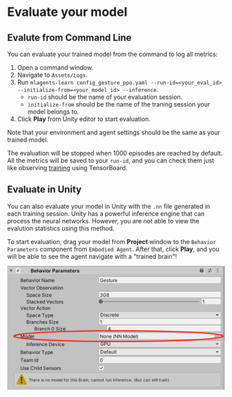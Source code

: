 # Evaluate your model

## Evalute from Command Line

You can evaluate your trained model from the command to log all metrics:
1. Open a command window.
2. Navigate to `Assets/Logs`.
3. Run `mlagents-learn config_gesture_ppo.yaml --run-id=<your_eval_id> --initialize-from=<your_model_id> --inference`.
    - `run-id` should be the name of your evaluation session.
    - `initialize-from` should be the name of the traning session your model belongs to.
4. Click **Play** from Unity editor to start evaluation.

Note that your environment and agent settings should be the same as your trained model.

The evaluation will be stopped when 1000 episodes are reached by default. All the metrics will be saved to your `run-id`, and you can check them just like observing [training](Training.md) using TensorBoard.

## Evaluate in Unity

You can also evaluate your model in Unity with the `.nn` file generated in each training session. Unity has a powerful inference engine that can process the neural networks. However, you are not able to view the evalution statistics using this method.

To start evaluation, drag your model from **Project** window to the `Behavior Parameters` component from `Embodied Agent`. After that, click **Play**, and you will be able to see the agent navigate with a "trained brain"!

![Load Model](Images/load_model.png)